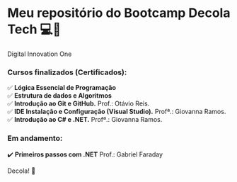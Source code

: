 # Meu repositório do Bootcamp Decola Tech	:computer::rocket:
Digital Innovation One  
  


### Cursos finalizados (Certificados):
:white_check_mark: **Lógica Essencial de Programação**  
:white_check_mark: **Estrutura de dados e Algoritmos**  
✅ **Introdução ao Git e GitHub.** Prof.: Otávio Reis.  
✅ **IDE Instalação e Configuração (Visual Studio).** Profª.: Giovanna Ramos.  
✅ **Introdução ao C# e .NET.** Profª.: Giovanna Ramos.  

### Em andamento:
:heavy_check_mark: **Primeiros passos com .NET** Prof.: Gabriel Faraday

Decola! :rocket:
